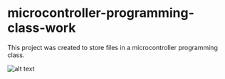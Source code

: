# microcontroller-programming-class-work
This project was created to store files in a microcontroller programming class.

![alt text](https://i.pinimg.com/originals/26/7f/60/267f60a5f7973c27e2bdc2b08b1fb845.png)